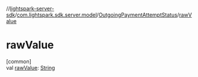 //[lightspark-server-sdk](../../../index.md)/[com.lightspark.sdk.server.model](../index.md)/[OutgoingPaymentAttemptStatus](index.md)/[rawValue](raw-value.md)

# rawValue

[common]\
val [rawValue](raw-value.md): [String](https://kotlinlang.org/api/latest/jvm/stdlib/kotlin/-string/index.html)
